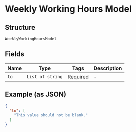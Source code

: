 
# Weekly Working Hours Model

## Structure

`WeeklyWorkingHoursModel`

## Fields

| Name | Type | Tags | Description |
|  --- | --- | --- | --- |
| `to` | `List of string` | Required | - |

## Example (as JSON)

```json
{
  "to": [
    "This value should not be blank."
  ]
}
```

